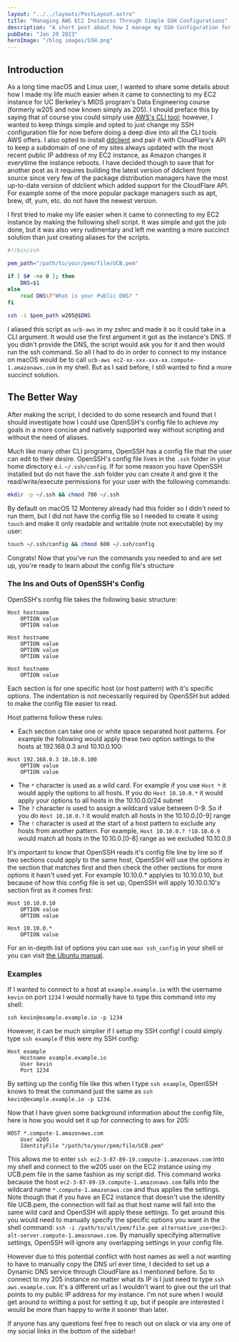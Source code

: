 ```yaml
---
layout: "../../layouts/PostLayout.astro"
title: "Managing AWS EC2 Instances Through Simple SSH Configurations"
description: "A short post about how I manage my SSH Configuration for AWS EC2 instances needed in UC Berkeley's Data Engineering course"
pubDate: "Jan 20 2023"
heroImage: "/blog images/SSH.png"
---
```

## Introduction

As a long time macOS and Linux user, I wanted to share some details about how I made my life much easier when it came to connecting to my EC2 instance for UC Berkeley's MIDS program's Data Engineering course (formerly w205 and now known simply as 205). I should preface this by saying that of course you could simply use [AWS's CLI tool](https://aws.amazon.com/cli/); however, I wanted to keep things simple and opted to just change my SSH configuration file for now before doing a deep dive into all the CLI tools AWS offers. I also opted to install [ddclient](https://github.com/ddclient/ddclient/) and pair it with CloudFlare's API to keep a subdomain of one of my sites always updated with the most recent public IP address of my EC2 instance, as Amazon changes it everytime the instance reboots. I have decided though to save that for another post as it requires building the latest version of ddclient from source since very few of the package distribution managers have the most up-to-date version of ddclient which added support for the CloudFlare API. For example some of the more popular package managers such as apt, brew, df, yum, etc. do not have the newest version.

I first tried to make my life easier when it came to connecting to my EC2 instance by making the following shell script. It was simple and got the job done, but it was also very rudimentary and left me wanting a more succinct solution than just creating aliases for the scripts.

```bash
#!/bin/zsh

pem_path="/path/to/your/pem/file/UCB.pem"

if [ $# -ne 0 ]; then
    DNS=$1
else
    read DNS\?"What is your Public DNS? "
fi

ssh -i $pem_path w205@$DNS
```

I aliased this script as `ucb-aws` in my zshrc and made it so it could take in a CLI argument. It would use the first argument it got as the instance's DNS. If you didn't provide the DNS, the script would ask you for it and then would run the ssh command. So all I had to do in order to connect to my instance on macOS would be to call `ucb-aws ec2-xx-xxx-xxx-xx.compute-1.amazonaws.com` in my shell. But as I said before, I still wanted to find a more succinct solution.

## The Better Way

After making the script, I decided to do some research and found that I should investigate how I could use OpenSSH's config file to achieve my goals in a more concise and natively supported way without scripting and without the need of aliases.

Much like many other CLI programs, OpenSSH has a config file that the user can edit to their desire. OpenSSH's config file lives in the `.ssh` folder in your home directory e.i. `~/.ssh/config`. If for some reason you have OpenSSH installed but do not have the .ssh folder you can create it and give it the read/write/execute permissions for your user with the following commands:
```bash
mkdir -p ~/.ssh && chmod 700 ~/.ssh
``` 

By default on macOS 12 Monterey already had this folder so I didn't need to run them, but I did not have the config file so I needed to create it using `touch` and make it only readable and writable (note not executable) by my user:
```bash
touch ~/.ssh/config && chmod 600 ~/.ssh/config
```
Congrats! Now that you've run the commands you needed to and are set up, you're ready to learn about the config file's structure

### The Ins and Outs of OpenSSH's Config

OpenSSH's config file takes the following basic structure:
```
Host hostname
    OPTION value
    OPTION value

Host hostname
    OPTION value
    OPTION value
    OPTION value

Host hostname
    OPTION value
```
Each section is for one specific host (or host pattern) with it's specific options. The indentation is not necessarily required by OpenSSH but added to make the config file easier to read.

Host patterns follow these rules:
* Each section can take one or white space separated host patterns. For example the following would apply these two option settings to the hosts at 192.168.0.3 and 10.10.0.100: 
```
Host 192.168.0.3 10.10.0.100
    OPTION value
    OPTION value
``` 
* The `*` character is used as a wild card. For example if you use `Host *` it would apply the options to all hosts. If you do `Host 10.10.0.*` it would apply your options to all hosts in the 10.10.0.0/24 subnet
* The `?` character is used to assign a wildcard value between 0-9. So if you do `Host 10.10.0.?` it would match all hosts in the 10.10.0.[0-9] range
* The `!` character is used at the start of a host pattern to exclude any hosts from another pattern. For example, `Host 10.10.0.? !10.10.0.9` would match all hosts in the 10.10.0.[0-8] range as we excluded 10.10.0.9

It's important to know that OpenSSH reads it's config file line by line so if two sections could apply to the same host, OpenSSH will use the options in the section that matches first and then check the other sections for more options it hasn't used yet. For example 10.10.0.* applyies to 10.10.0.10, but because of how this config file is set up, OpenSSH will apply 10.10.0.10's section first as it comes first:
```
Host 10.10.0.10
    OPTION value
    OPTION value

Host 10.10.0.*
    OPTION value
```
For an in-depth list of options you can use `man ssh_config` in your shell or you can visit [the Ubuntu manual](https://manpages.ubuntu.com/manpages/xenial/en/man5/ssh_config.5.html).

### Examples

If I wanted to connect to a host at `example.example.io` with the username `kevin` on port `1234` I would normally have to type this command into my shell:
```
ssh kevin@example.example.io -p 1234
```
However, it can be much simplier if I setup my SSH config! I could simply type `ssh example` if this were my SSH config:
```
Host example
    Hostname example.example.io
    User kevin
    Port 1234
```
By setting up the config file like this when I type `ssh example`, OpenSSH knows to treat the command just the same as `ssh kevin@example.example.io -p 1234`.

Now that I have given some background information about the config file, here is how you would set it up for connecting to aws for 205:
```
HOST *.compute-1.amazonaws.com
	User w205
	IdentityFile "/path/to/your/pem/file/UCB.pem"
```

This allows me to enter `ssh ec2-3-87-89-19.compute-1.amazonaws.com` into my shell and connect to the w205 user on the EC2 instance using my UCB.pem file in the same fashion as my script did. This command works because the host `ec2-3-87-89-19.compute-1.amazonaws.com` falls into the wildcard name `*.compute-1.amazonaws.com` and thus applies the settings. Note though that if you have an EC2 instance that doesn't use the identity file UCB.pem, the connection will fail as that host name will fall into the same wild card and OpenSSH will apply these settings. To get around this you would need to manually specify the specific options you want in the shell command: `ssh -i /path/to/alt/pem/file.pem alternative_user@ec2-alt-server.compute-1.amazonaws.com`. By manually specifying alternative settings, OpenSSH will ignore any overlapping settings in your config file.

However due to this potential conflict with host names as well a not wanting to have to manually copy the DNS url ever time, I decided to set up a Dynamic DNS service through CloudFlare as I mentioned before. So to connect to my 205 instance no matter what its IP is I just need to type `ssh aws.example.com`. It's a different url as I wouldn't want to give out the url that points to my public IP address for my instance. I'm not sure when I would get around to writting a post for setting it up, but if people are interested I would be more than happy to write it sooner than later.

If anyone has any questions feel free to reach out on slack or via any one of my social links in the bottom of the sidebar!